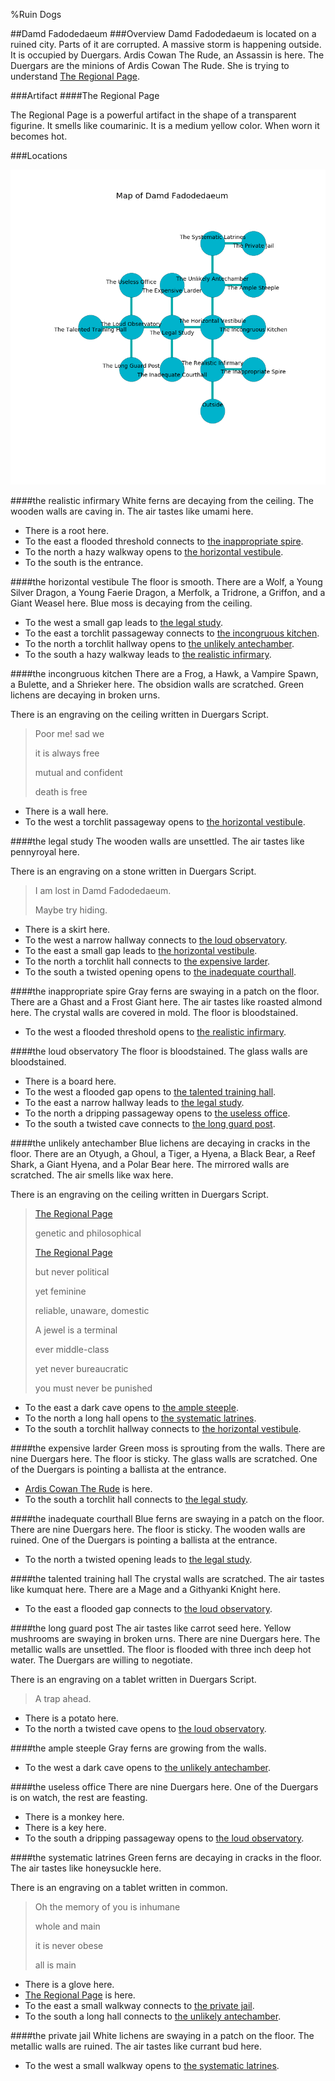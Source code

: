 %Ruin Dogs

##Damd Fadodedaeum
###Overview
Damd Fadodedaeum is located on a ruined city. Parts of it are corrupted. A massive storm is happening outside. It is occupied by Duergars. <a name="Ardis-Cowan-The-Rude"></a>Ardis Cowan The Rude, an Assassin is here. The Duergars are the minions of Ardis Cowan The Rude. She  is trying to understand [The Regional Page](#The-Regional-Page). 



###Artifact
####<a name="The-Regional-Page"></a>The Regional Page


The Regional Page is a powerful artifact in the shape of a transparent figurine. It smells like coumarinic. It is a medium yellow color. When worn it becomes hot. 





###Locations


![](../v2/images/Damd-Fadodedaeum.png)

####<a name="the-realistic-infirmary"></a>the realistic infirmary
White ferns are decaying from the ceiling. The wooden walls are caving in. The air tastes like umami here. 



* There is a root here.
* To the east a flooded threshold connects to [the inappropriate spire](#the-inappropriate-spire).
* To the north a hazy walkway opens to [the horizontal vestibule](#the-horizontal-vestibule).
* To the south is the entrance.


####<a name="the-horizontal-vestibule"></a>the horizontal vestibule
The floor is smooth. There are a Wolf, a Young Silver Dragon, a Young Faerie Dragon, a Merfolk, a Tridrone, a Griffon, and a Giant Weasel here. Blue moss is decaying from the ceiling. 



* To the west a small gap leads to [the legal study](#the-legal-study).
* To the east a torchlit passageway connects to [the incongruous kitchen](#the-incongruous-kitchen).
* To the north a torchlit hallway opens to [the unlikely antechamber](#the-unlikely-antechamber).
* To the south a hazy walkway leads to [the realistic infirmary](#the-realistic-infirmary).


####<a name="the-incongruous-kitchen"></a>the incongruous kitchen
There are a Frog, a Hawk, a Vampire Spawn, a Bulette, and a Shrieker here. The obsidion walls are scratched. Green lichens are decaying in broken urns. 

There is an engraving on the ceiling written in Duergars Script. 

> Poor me! sad we
>
> it is always free
>
> mutual and confident
>
> death is free
>


* There is a wall here.
* To the west a torchlit passageway opens to [the horizontal vestibule](#the-horizontal-vestibule).


####<a name="the-legal-study"></a>the legal study
The wooden walls are unsettled. The air tastes like pennyroyal here. 

There is an engraving on a stone written in Duergars Script. 

> I am lost in Damd Fadodedaeum.
>
> Maybe try hiding.
>


* There is a skirt here.
* To the west a narrow hallway connects to [the loud observatory](#the-loud-observatory).
* To the east a small gap leads to [the horizontal vestibule](#the-horizontal-vestibule).
* To the north a torchlit hall connects to [the expensive larder](#the-expensive-larder).
* To the south a twisted opening opens to [the inadequate courthall](#the-inadequate-courthall).


####<a name="the-inappropriate-spire"></a>the inappropriate spire
Gray ferns are swaying in a patch on the floor. There are a Ghast and a Frost Giant here. The air tastes like roasted almond here. The crystal walls are covered in mold. The floor is bloodstained. 



* To the west a flooded threshold opens to [the realistic infirmary](#the-realistic-infirmary).


####<a name="the-loud-observatory"></a>the loud observatory
The floor is bloodstained. The glass walls are bloodstained. 



* There is a board here.
* To the west a flooded gap opens to [the talented training hall](#the-talented-training-hall).
* To the east a narrow hallway leads to [the legal study](#the-legal-study).
* To the north a dripping passageway opens to [the useless office](#the-useless-office).
* To the south a twisted cave connects to [the long guard post](#the-long-guard-post).


####<a name="the-unlikely-antechamber"></a>the unlikely antechamber
Blue lichens are decaying in cracks in the floor. There are an Otyugh, a Ghoul, a Tiger, a Hyena, a Black Bear, a Reef Shark, a Giant Hyena, and a Polar Bear here. The mirrored walls are scratched. The air smells like wax here. 

There is an engraving on the ceiling written in Duergars Script. 

> [The Regional Page](#The-Regional-Page)
>
> genetic and philosophical
>
> [The Regional Page](#The-Regional-Page)
>
> but never political
>
> yet feminine
>
> reliable, unaware, domestic
>
> A jewel is a terminal
>
> ever middle-class
>
> yet never bureaucratic
>
> you must never be punished
>


* To the east a dark cave opens to [the ample steeple](#the-ample-steeple).
* To the north a long hall opens to [the systematic latrines](#the-systematic-latrines).
* To the south a torchlit hallway connects to [the horizontal vestibule](#the-horizontal-vestibule).


####<a name="the-expensive-larder"></a>the expensive larder
Green moss is sprouting from the walls. There are nine Duergars here. The floor is sticky. The glass walls are scratched. One of the Duergars is pointing a ballista at the entrance. 



* [Ardis Cowan The Rude](#Ardis-Cowan-The-Rude) is here.
* To the south a torchlit hall connects to [the legal study](#the-legal-study).


####<a name="the-inadequate-courthall"></a>the inadequate courthall
Blue ferns are swaying in a patch on the floor. There are nine Duergars here. The floor is sticky. The wooden walls are ruined. One of the Duergars is pointing a ballista at the entrance. 



* To the north a twisted opening leads to [the legal study](#the-legal-study).


####<a name="the-talented-training-hall"></a>the talented training hall
The crystal walls are scratched. The air tastes like kumquat here. There are a Mage and a Githyanki Knight here. 



* To the east a flooded gap connects to [the loud observatory](#the-loud-observatory).


####<a name="the-long-guard-post"></a>the long guard post
The air tastes like carrot seed here. Yellow mushrooms are swaying in broken urns. There are nine Duergars here. The metallic walls are unsettled. The floor is flooded with three inch deep hot water. The Duergars are willing to negotiate. 

There is an engraving on a tablet written in Duergars Script. 

> A trap ahead.
>


* There is a potato here.
* To the north a twisted cave opens to [the loud observatory](#the-loud-observatory).


####<a name="the-ample-steeple"></a>the ample steeple
Gray ferns are growing from the walls. 



* To the west a dark cave opens to [the unlikely antechamber](#the-unlikely-antechamber).


####<a name="the-useless-office"></a>the useless office
There are nine Duergars here. One of the Duergars is on watch, the rest are feasting. 



* There is a monkey here.
* There is a key here.
* To the south a dripping passageway opens to [the loud observatory](#the-loud-observatory).


####<a name="the-systematic-latrines"></a>the systematic latrines
Green ferns are decaying in cracks in the floor. The air tastes like honeysuckle here. 

There is an engraving on a tablet written in common. 

> Oh the memory of you is inhumane
>
> whole and main
>
> it is never obese
>
> all is main
>


* There is a glove here.
* [The Regional Page](#The-Regional-Page) is here.
* To the east a small walkway connects to [the private jail](#the-private-jail).
* To the south a long hall connects to [the unlikely antechamber](#the-unlikely-antechamber).


####<a name="the-private-jail"></a>the private jail
White lichens are swaying in a patch on the floor. The metallic walls are ruined. The air tastes like currant bud here. 



* To the west a small walkway opens to [the systematic latrines](#the-systematic-latrines).


